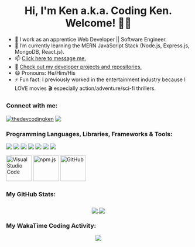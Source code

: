 <h1 align="center">Hi, I'm Ken a.k.a. Coding Ken. Welcome! 👋🏾</h1>

- 🔭 I work as an apprentice Web Developer || Software Engineer.
- 🌱 I’m currently learning the MERN JavaScript Stack (Node.js, Express.js, MongoDB, React.js). 
- 📫 [Click here to message me.](https://linktr.ee/TheDevCodingKen)
- 👀 [Check out my developer projects and repositories.](https://TheDevCodingKen.github.io)
- 😄 Pronouns: He/Him/His
- ⚡ Fun fact: I previously worked in the entertainment industry because I LOVE movies 🎬 especially action/adventure/sci-fi thrillers.

### Connect with me:
<p align="left">
 <a href="https://linkedin.com/in/thedevcodingken" target="blank">
  <img align="center" src="https://img.shields.io/badge/linkedin-%230077B5.svg?&style=for-the-badge&logo=linkedin&logoColor=white" alt="thedevcodingken" /></a>
 <a href="https://twitter.com/thedevcodingken" target="_blank">
  <img align="center" src="https://img.shields.io/badge/Twitter-1DA1F2?style=for-the-badge&logo=twitter&logoColor=white"></a>
</p>

### Programming Languages, Libraries, Frameworks & Tools:
<p>
 <img src="https://img.shields.io/badge/Markdown-000000?style=for-the-badge&logo=markdown&logoColor=white" />
 <img src="https://img.shields.io/badge/HTML5-E34F26?style=for-the-badge&logo=html5&logoColor=white" />
 <img src="https://img.shields.io/badge/CSS3-1572B6?style=for-the-badge&logo=css3&logoColor=white" />
 <img src="https://img.shields.io/badge/JavaScript-323330?style=for-the-badge&logo=javascript&logoColor=F7DF1E" />
 <img src="https://img.shields.io/badge/Node.js-43853D?style=for-the-badge&logo=node.js&logoColor=white" />
 <img src="https://img.shields.io/badge/Express.js-000000?style=for-the-badge&logo=express&logoColor=white" />
 <img src="https://img.shields.io/badge/React-20232A?style=for-the-badge&logo=react&logoColor=61DAFB" />
</p>

<p>
 <a href="https://code.visualstudio.com/" target="_blank" rel="noreferrer"> <img src="https://cdn.jsdelivr.net/gh/devicons/devicon/icons/vscode/vscode-original-wordmark.svg" alt="Visual Studio Code" width="70" height="70"/></a>
 <a href="https://www.npmjs.com/" target="_blank" rel="noreferrer"> <img src="https://cdn.jsdelivr.net/gh/devicons/devicon/icons/npm/npm-original-wordmark.svg" alt="npm.js" width="70" height="70"/></a>
 <a href="https://github.com/" target="_blank" rel="noreferrer"> <img src="https://cdn.jsdelivr.net/gh/devicons/devicon/icons/github/github-original-wordmark.svg" alt="GitHub" width="70" height="70"/></a>
</p>

### My GitHub Stats:

<h3 align="center">
<a href="https://github.com/TheDevCodingKen/github-readme-stats">
  <img align="center" src="https://github-readme-stats.thedevcodingken.vercel.app/api/top-langs/?username=TheDevCodingKen&layout=compact" />
  <img align="center" src="https://github-readme-stats.thedevcodingken.vercel.app/api?username=TheDevCodingKen&theme=algolia&show_icons=true)" />
</a>
</h3>

### My WakaTime Coding Activity:
<p align="center">
<img src="https://wakatime.com/share/@TheDevCodingKen/f0de46e6-ee9b-4e0c-93a9-9d20e5de02ed.svg">
</p>
